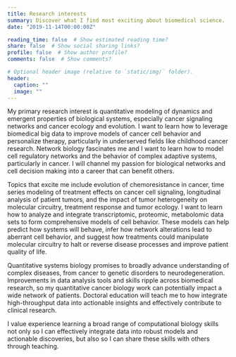 ```yaml
---
title: Research interests
summary: Discover what I find most exciting about biomedical science.
date: "2019-11-14T00:00:00Z"

reading_time: false  # Show estimated reading time?
share: false  # Show social sharing links?
profile: false  # Show author profile?
comments: false  # Show comments?

# Optional header image (relative to `static/img/` folder).
header:
  caption: ""
  image: ""
---
```


My primary research interest is quantitative modeling of dynamics and emergent properties of biological systems, especially cancer signaling networks and cancer ecology and evolution. I want to learn how to leverage biomedical big data to improve models of cancer cell behavior and personalize therapy, particularly in underserved fields like childhood cancer research. Network biology fascinates me and I want to learn how to model cell regulatory networks and the behavior of complex adaptive systems, particularly in cancer. I will channel my passion for biological networks and cell decision making into a career that can benefit others.

Topics that excite me include evolution of chemoresistance in cancer, time series modeling of treatment effects on cancer cell signaling, longitudinal analysis of patient tumors, and the impact of tumor heterogeneity on molecular circuitry, treatment response and tumor ecology. I want to learn how to analyze and integrate transcriptomic, proteomic, metabolomic data sets to form comprehensive models of cell behavior. These models can help predict how systems will behave, infer how network alterations lead to aberrant cell behavior, and suggest how treatments could manipulate molecular circuitry to halt or reverse disease processes and improve patient quality of life.

Quantitative systems biology promises to broadly advance understanding of complex diseases, from cancer to genetic disorders to neurodegeneration. Improvements in data analysis tools and skills ripple across biomedical research, so my quantitative cancer biology work can potentially impact a wide network of patients. Doctoral education will teach me to how integrate high-throughput data into actionable insights and effectively contribute to clinical research.

I value experience learning a broad range of computational biology skills not only so I can effectively integrate data into robust models and actionable discoveries, but also so I can share these skills with others through teaching.